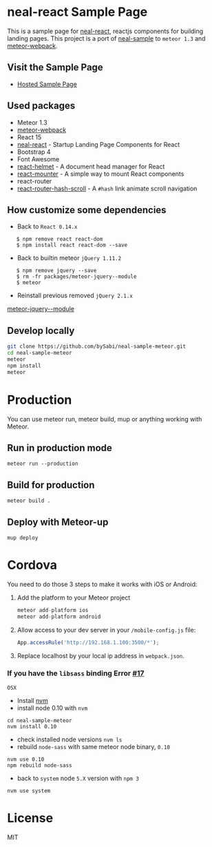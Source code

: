 # neal-react Sample Page

This is a sample page for [neal-react](http://www.github.com/dennybritz/neal-react), reactjs components for building landing pages.
This project is a port of [neal-sample](https://github.com/dennybritz/neal-sample) to `meteor 1.3` and [meteor-webpack](https://github.com/thereactivestack/meteor-webpack).

## Visit the Sample Page

- [Hosted Sample Page](https://http://bysabi.github.io/neal-sample-meteor/)


## Used packages

* Meteor 1.3
* [meteor-webpack](https://github.com/thereactivestack/meteor-webpack)
* React 15
* [neal-react](https://github.com/dennybritz/neal-react) - Startup Landing Page Components for React
* Bootstrap 4
* Font Awesome
* [react-helmet](https://github.com/nfl/react-helmet) - A document head manager for React
* [react-mounter](https://github.com/kadirahq/react-mounter) - A simple way to mount React components
* react-router
* [react-router-hash-scroll](https://github.com/bySabi/react-router-hash-scroll) - A `#hash` link animate scroll navigation

## How customize some dependencies

* Back to `React 0.14.x`

 ```
    $ npm remove react react-dom
    $ npm install react react-dom --save
 ```
* Back to builtin meteor `jQuery 1.11.2`

 ```
    $ npm remove jquery --save
    $ rm -fr packages/meteor-jquery--module
    $ meteor
 ```
* Reinstall previous removed `jQuery 2.1.x`

 [meteor-jquery--module](https://github.com/orgztion/meteor-jquery--module)

## Develop locally

```bash
git clone https://github.com/bySabi/neal-sample-meteor.git
cd neal-sample-meteor
meteor
npm install
meteor
```

# Production
You can use meteor run, meteor build, mup or anything working with Meteor.

## Run in production mode
`meteor run --production`

## Build for production
`meteor build .`

## Deploy with Meteor-up
`mup deploy`

# Cordova
You need to do those 3 steps to make it works with iOS or Android:

1. Add the platform to your Meteor project

    ```javascript
    meteor add-platform ios
    meteor add-platform android
    ```
1. Allow access to your dev server in your `/mobile-config.js` file:

    ```javascript
    App.accessRule('http://192.168.1.100:3500/*');
    ```

1. Replace localhost by your local ip address in `webpack.json`.




### If you have the `libsass` binding Error [#17](https://github.com/thereactivestack/meteor-webpack/issues/17)

`OSX`
* Install [nvm](http://dev.topheman.com/install-nvm-with-homebrew-to-use-multiple-versions-of-node-and-iojs-easily/)
* install node 0.10 with `nvm`
```
cd neal-sample-meteor
nvm install 0.10
```
* check installed node versions `nvm ls`
* rebuild `node-sass` with same meteor node binary, `0.10`
```
nvm use 0.10
npm rebuild node-sass
```
* back to `system` node `5.X` version with `npm 3`
```
nvm use system
```


# License

MIT
